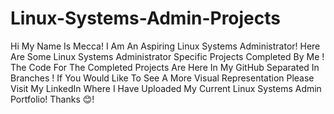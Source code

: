 # Linux-Systems-Admin-Projects
Hi My Name Is Mecca! 
I Am An Aspiring Linux Systems Administrator!
Here Are Some Linux Systems Administrator Specific Projects Completed By Me !
The Code For The Completed Projects Are Here In My GitHub Separated In Branches !
If You Would Like To See A More Visual Representation Please Visit My LinkedIn Where I Have Uploaded My Current Linux Systems Admin Portfolio!
Thanks 😊!
